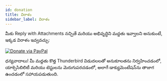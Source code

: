 ```yaml
---
id: donation
title: విరాళం
sidebar_label: విరాళం
---
```


మీకు Reply with Attachments నచ్చితే మరియు అభివృద్ధిని మద్దతు ఇవ్వాలని అనుకుంటే, ఇక్కడ విరాళం ఇవ్వవచ్చు:

[![Donate via PayPal](https://raw.githubusercontent.com/stefan-niedermann/paypal-donate-button/master/paypal-donate-button.png)](https://www.paypal.com/donate/?hosted_button_id=L2NQXHB7FQ5FJ)

ధన్యవాదాలు! మీ మద్దతు కొత్త Thunderbird విడుదలలతో అనుకూలతను నిర్వహించడంలో, యాక్సెసిబిలిటీ మరియు టెస్టులను మెరుగుపరచడంలో, అలాగే డాక్యుమెంటేషన్‌ను తాజాగ ఉంచడంలో సహాయపడుతుంది.
